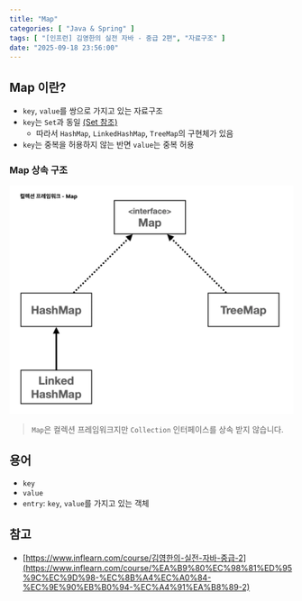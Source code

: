 ```yaml
---
title: "Map"
categories: [ "Java & Spring" ]
tags: [ "[인프런] 김영한의 실전 자바 - 중급 2편", "자료구조" ]
date: "2025-09-18 23:56:00"
---
```


## Map 이란?

- `key`, `value`를 쌍으로 가지고 있는 자료구조
- `key`는 `Set`과 동일 [(Set 참조)](https://www.notion.so/Set-27243863e83b802892b4dac71de39472?pvs=21)
  - 따라서 `HashMap`, `LinkedHashMap`, `TreeMap`의 구현체가 있음
- `key`는 중복을 허용하지 않는 반면 `value`는 중복 허용

### Map 상속 구조

![](/assets/img/posts/2025/09/2025-09-18-Map/626510285802333.png)

> `Map`은 컬렉션 프레임워크지만 `Collection` 인터페이스를 상속 받지 않습니다.

## 용어

- `key`
- `value`
- `entry`: `key`, `value`를 가지고 있는 객체

## 참고

- [https://www.inflearn.com/course/김영한의-실전-자바-중급-2](https://www.inflearn.com/course/%EA%B9%80%EC%98%81%ED%95%9C%EC%9D%98-%EC%8B%A4%EC%A0%84-%EC%9E%90%EB%B0%94-%EC%A4%91%EA%B8%89-2)
